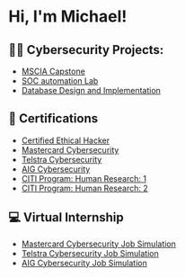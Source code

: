 <h1>Hi, I'm Michael! </h1>

<h2>👨‍💻 Cybersecurity Projects:</h2>

- [MSCIA Capstone](https://github.com/Medume/MSCIA-Capstone)
- [SOC automation Lab](https://github.com/Medume/SOC-Automation-Lab)
- [Database Design and Implementation ](https://github.com/Medume/Database-Design-and-Implementation)

<h2>📃 Certifications</h2>

- [Certified Ethical Hacker](https://ibb.co/5LYDH90)
- [Mastercard Cybersecurity](https://ibb.co/b1QM3xk)
- [Telstra Cybersecurity](https://ibb.co/ky99zc7)
- [AIG Cybersecurity](https://ibb.co/8r4NmcK)
- [CITI Program: Human Research: 1](https://ibb.co/PFZVCkm)
- [CITI Program: Human Research: 2](https://ibb.co/g3PdbZc)

<h2>💻 Virtual Internship</h2>

- [Mastercard Cybersecurity Job Simulation](https://ibb.co/b1QM3xk)
- [Telstra Cybersecurity Job Simulation](https://ibb.co/ky99zc7)
- [AIG Cybersecurity Job Simulation](https://ibb.co/8r4NmcK)
